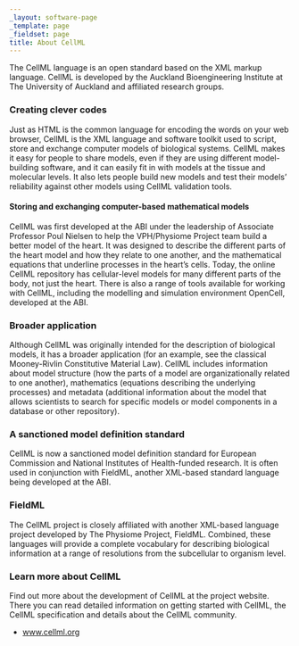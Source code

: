 ```yaml
---
_layout: software-page
_template: page
_fieldset: page
title: About CellML
---
```

The CellML language is an open standard based on the XML markup language. CellML is developed by the Auckland Bioengineering Institute at The University of Auckland and affiliated research groups.

### Creating clever codes

Just as HTML is the common language for encoding the words on your web browser, CellML is the XML language and software toolkit used to script, store and exchange computer models of biological systems. CellML makes it easy for people to share models, even if they are using different model-building software, and it can easily fit in with models at the tissue and molecular levels. It also lets people build new models and test their models’ reliability against other models using CellML validation tools.

#### Storing and exchanging computer-based mathematical models

CellML was first developed at the ABI under the leadership of Associate Professor Poul Nielsen to help the VPH/Physiome Project team build a better model of the heart. It was designed to describe the different parts of the heart model and how they relate to one another, and the mathematical equations that underline processes in the heart’s cells. Today, the online CellML repository has cellular-level models for many different parts of the body, not just the heart. There is also a range of tools available for working with CellML, including the modelling and simulation environment OpenCell, developed at the ABI.

### Broader application

Although CellML was originally intended for the description of biological models, it has a broader application (for an example, see the classical Mooney-Rivlin Constitutive Material Law). CellML includes information about model structure (how the parts of a model are organizationally related to one another), mathematics (equations describing the underlying processes) and metadata (additional information about the model that allows scientists to search for specific models or model components in a database or other repository).

### A sanctioned model definition standard

CellML is now a sanctioned model definition standard for European Commission and National Institutes of Health-funded research. It is often used in conjunction with FieldML, another XML-based standard language being developed at the ABI.

### FieldML

The CellML project is closely affiliated with another XML-based language project developed by The Physiome Project, FieldML. Combined, these languages will provide a complete vocabulary for describing biological information at a range of resolutions from the subcellular to organism level.

### Learn more about CellML

Find out more about the development of CellML at the project website. There you can read detailed information on getting started with CellML, the CellML specification and details about the CellML community.
<ul class="arrow-2 dotted"><li><a href="http://www.cellml.org/" title="Link to an external site.">www.cellml.org</a></li></ul>	
